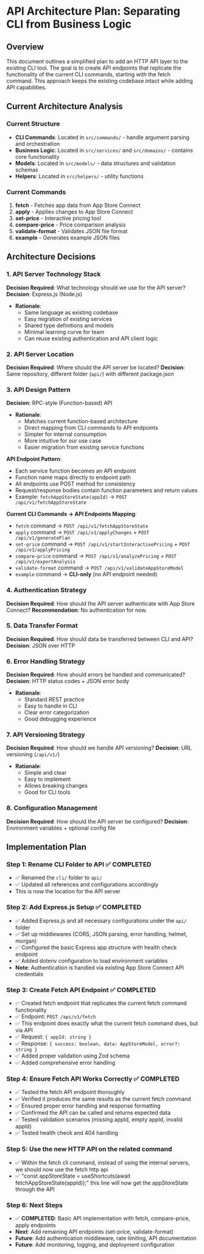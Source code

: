 # API Architecture Plan: Separating CLI from Business Logic

## Overview

This document outlines a simplified plan to add an HTTP API layer to the existing CLI tool. The goal is to create API endpoints that replicate the functionality of the current CLI commands, starting with the fetch command. This approach keeps the existing codebase intact while adding API capabilities.

## Current Architecture Analysis

### Current Structure

- **CLI Commands**: Located in `src/commands/` - handle argument parsing and orchestration
- **Business Logic**: Located in `src/services/` and `src/domains/` - contains core functionality
- **Models**: Located in `src/models/` - data structures and validation schemas
- **Helpers**: Located in `src/helpers/` - utility functions

### Current Commands

1. **fetch** - Fetches app data from App Store Connect
2. **apply** - Applies changes to App Store Connect
3. **set-price** - Interactive pricing tool
4. **compare-price** - Price comparison analysis
5. **validate-format** - Validates JSON file format
6. **example** - Generates example JSON files

## Architecture Decisions

### 1. API Server Technology Stack

**Decision Required**: What technology should we use for the API server?
**Decision**: Express.js (Node.js)

- **Rationale**:
  - Same language as existing codebase
  - Easy migration of existing services
  - Shared type definitions and models
  - Minimal learning curve for team
  - Can reuse existing authentication and API client logic

### 2. API Server Location

**Decision Required**: Where should the API server be located?
**Decision**: Same repository, different folder (`api/`) with different package.json

### 3. API Design Pattern

**Decision**: RPC-style (Function-based) API

- **Rationale**:
  - Matches current function-based architecture
  - Direct mapping from CLI commands to API endpoints
  - Simpler for internal consumption
  - More intuitive for our use case
  - Easier migration from existing service functions

**API Endpoint Pattern**:

- Each service function becomes an API endpoint
- Function name maps directly to endpoint path
- All endpoints use POST method for consistency
- Request/response bodies contain function parameters and return values
- Example: `fetchAppStoreState(appId)` → `POST /api/v1/fetchAppStoreState`

**Current CLI Commands → API Endpoints Mapping**:

- `fetch` command → `POST /api/v1/fetchAppStoreState`
- `apply` command → `POST /api/v1/applyChanges` + `POST /api/v1/generatePlan`
- `set-price` command → `POST /api/v1/startInteractivePricing` + `POST /api/v1/applyPricing`
- `compare-price` command → `POST /api/v1/analyzePricing` + `POST /api/v1/exportAnalysis`
- `validate-format` command → `POST /api/v1/validateAppStoreModel`
- `example` command → **CLI-only** (no API endpoint needed)

### 4. Authentication Strategy

**Decision Required**: How should the API server authenticate with App Store Connect?
**Recommendation**: No authentication for now.

### 5. Data Transfer Format

**Decision Required**: How should data be transferred between CLI and API?
**Decision**: JSON over HTTP

### 6. Error Handling Strategy

**Decision Required**: How should errors be handled and communicated?
**Decision**: HTTP status codes + JSON error body

- **Rationale**:
  - Standard REST practice
  - Easy to handle in CLI
  - Clear error categorization
  - Good debugging experience

### 7. API Versioning Strategy

**Decision Required**: How should we handle API versioning?
**Decision**: URL versioning (`/api/v1/`)

- **Rationale**:
  - Simple and clear
  - Easy to implement
  - Allows breaking changes
  - Good for CLI tools

### 8. Configuration Management

**Decision Required**: How should the API server be configured?
**Decision**: Environment variables + optional config file

## Implementation Plan

### Step 1: Rename CLI Folder to API ✅ COMPLETED

- ✅ Renamed the `cli/` folder to `api/`
- ✅ Updated all references and configurations accordingly
- This is now the location for the API server

### Step 2: Add Express.js Setup ✅ COMPLETED

- ✅ Added Express.js and all necessary configurations under the `api/` folder
- ✅ Set up middlewares (CORS, JSON parsing, error handling, helmet, morgan)
- ✅ Configured the basic Express app structure with health check endpoint
- ✅ Added dotenv configuration to load environment variables
- **Note**: Authentication is handled via existing App Store Connect API credentials

### Step 3: Create Fetch API Endpoint ✅ COMPLETED

- ✅ Created fetch endpoint that replicates the current fetch command functionality
- ✅ Endpoint: `POST /api/v1/fetch`
- ✅ This endpoint does exactly what the current fetch command does, but via API
- ✅ Request: `{ appId: string }`
- ✅ Response: `{ success: boolean, data: AppStoreModel, error?: string }`
- ✅ Added proper validation using Zod schema
- ✅ Added comprehensive error handling

### Step 4: Ensure Fetch API Works Correctly ✅ COMPLETED

- ✅ Tested the fetch API endpoint thoroughly
- ✅ Verified it produces the same results as the current fetch command
- ✅ Ensured proper error handling and response formatting
- ✅ Confirmed the API can be called and returns expected data
- ✅ Tested validation scenarios (missing appId, empty appId, invalid appId)
- ✅ Tested health check and 404 handling

### Step 5: Use the new HTTP API on the related command

- ✅ Within the fetch cli command, instead of using the internal servers, we should now use the fetch http api
- ✅ "const appStoreState = useShortcuts(await fetchAppStoreState(appId));" this line will now get the appStoreState through the API

### Step 6: Next Steps

- ✅ **COMPLETED**: Basic API implementation with fetch, compare-price, apply endpoints
- **Next**: Add remaining API endpoints (set-price, validate-format)
- **Future**: Add authentication middleware, rate limiting, API documentation
- **Future**: Add monitoring, logging, and deployment configuration
